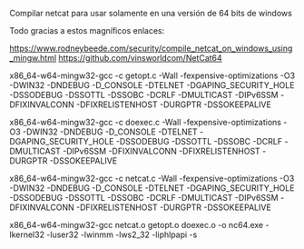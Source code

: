 Compilar netcat para usar solamente en una versión de 64 bits de windows

Todo gracias a estos magníficos enlaces:

https://www.rodneybeede.com/security/compile_netcat_on_windows_using_mingw.html
https://github.com/vinsworldcom/NetCat64


x86_64-w64-mingw32-gcc -c getopt.c -Wall -fexpensive-optimizations -O3 -DWIN32 -DNDEBUG -D_CONSOLE -DTELNET -DGAPING_SECURITY_HOLE -DSSODEBUG -DSSOTTL -DSSOBC -DCRLF -DMULTICAST -DIPv6SSM -DFIXINVALCONN -DFIXRELISTENHOST -DURGPTR -DSSOKEEPALIVE

x86_64-w64-mingw32-gcc -c doexec.c -Wall -fexpensive-optimizations -O3 -DWIN32 -DNDEBUG -D_CONSOLE -DTELNET -DGAPING_SECURITY_HOLE -DSSODEBUG -DSSOTTL -DSSOBC -DCRLF -DMULTICAST -DIPv6SSM -DFIXINVALCONN -DFIXRELISTENHOST -DURGPTR -DSSOKEEPALIVE

x86_64-w64-mingw32-gcc -c netcat.c -Wall -fexpensive-optimizations -O3 -DWIN32 -DNDEBUG -D_CONSOLE -DTELNET -DGAPING_SECURITY_HOLE -DSSODEBUG -DSSOTTL -DSSOBC -DCRLF -DMULTICAST -DIPv6SSM -DFIXINVALCONN -DFIXRELISTENHOST -DURGPTR -DSSOKEEPALIVE

x86_64-w64-mingw32-gcc netcat.o getopt.o doexec.o -o nc64.exe -lkernel32 -luser32 -lwinmm -lws2_32 -liphlpapi -s 

